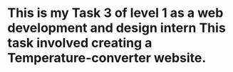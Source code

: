 # This is my Task 3 of level 1 as a web development and design intern This task involved creating a Temperature-converter website.
